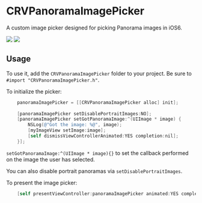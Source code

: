 CRVPanoramaImagePicker
===

A custom image picker designed for picking Panorama images in iOS6.

![](https://raw.github.com/createch/CRVPanoramaImagePicker/blob/master/CRVPanoramaImagePicker/Screenshots/loading.png)
![](https://raw.github.com/createch/CRVPanoramaImagePicker/blob/master/CRVPanoramaImagePicker/Screenshots/picker.png)

Usage
--

To use it, add the `CRVPanoramaImagePicker` folder to your project. Be sure to `#import "CRVPanoramaImagePicker.h"`.

To initialize the picker:

``` Objective-C
    panoramaImagePicker = [[CRVPanoramaImagePicker alloc] init];
    
    [panoramaImagePicker setDisablePortraitImages:NO];
    [panoramaImagePicker setGotPanoramaImage:^(UIImage * image) {
        NSLog(@"Got the image: %@", image);
        [myImageView setImage:image];
        [self dismissViewControllerAnimated:YES completion:nil];
    }];
```

`setGotPanoramaImage:^(UIImage * image){}` to set the callback performed on the image the user has selected.

You can also disable portrait panoramas via `setDisablePortraitImages`.

To present the image picker:

``` Objective-C
    [self presentViewController:panoramaImagePicker animated:YES completion:nil];
```